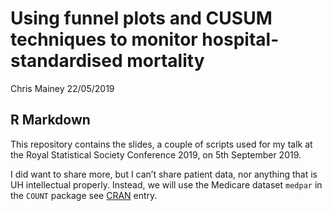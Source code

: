 Using funnel plots and CUSUM techniques to monitor hospital-standardised
mortality
================
Chris Mainey
22/05/2019

## R Markdown

This repository contains the slides, a couple of scripts used for my
talk at the Royal Statistical Society Conference 2019, on 5th September
2019.

I did want to share more, but I can’t share patient data, nor anything
that is UH intellectual properly. Instead, we will use the Medicare
dataset `medpar` in the `COUNT` package see
[CRAN](https://cran.r-project.org/web/packages/COUNT/index.html) entry.
